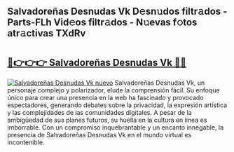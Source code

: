 ## Salvadoreñas Desnudas Vk D𝚎sn𝚞dos filtr𝚊dos - Parts-FLh Vid𝚎os filtr𝚊dos - N𝚞evas f𝚘tos atr𝚊ctivas TXdRv

# <h2><a href="http://mb0ozm.tromn.icu/?c=Salvadore%c3%b1as+Desnudas+Vk">🔗👉👉👉 Salvadoreñas Desnudas Vk 🔗🔗</a></h2>

[![Salvadoreñas Desnudas Vk nuevo](https://i.imgur.com/pEAQMta.gif)](http://mb0ozm.tromn.icu/?c=Salvadore%c3%b1as+Desnudas+Vk)
Salvadoreñas Desnudas Vk, un personaje complejo y polarizador, elude la comprensión fácil. Su enfoque único para crear una presencia en la web ha fascinado y provocado espectadores, generando debates sobre la privacidad, la expresión artística y las complejidades de las comunidades digitales. A pesar de la ambigüedad de sus planes futuros, su huella en la cultura en línea es imborrable. Con un compromiso inquebrantable y un encanto innegable, la presencia de Salvadoreñas Desnudas Vk en el mundo virtual es incontenible.
